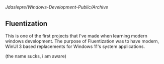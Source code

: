 ###### Jdaslepre/Windows-Development-Public/Archive
## Fluentization

This is one of the first projects that I've made when learning modern windows development. The purpose of Fluentization was to have modern, WinUI 3 based replacements for Windows 11's system applications.

(the name sucks, i am aware)